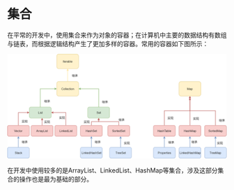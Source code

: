 # 集合

在平常的开发中，使用集合来作为对象的容器；在计算机中主要的数据结构有数组与链表，而根据逻辑结构产生了更加多样的容器。常用的容器如下图所示：

![Java&#x96C6;&#x5408;](../.gitbook/assets/java-ji-he.png)

在开发中使用较多的是ArrayList、LinkedList、HashMap等集合，涉及这部分集合的操作也是最为基础的部分。

